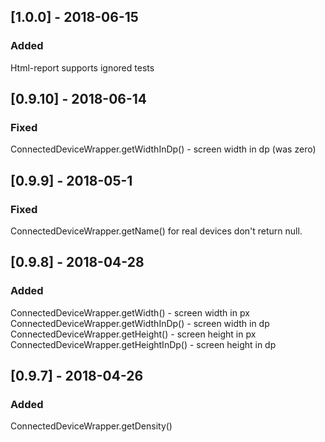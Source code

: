 ## [1.0.0] - 2018-06-15
### Added
Html-report supports ignored tests

## [0.9.10] - 2018-06-14
### Fixed
ConnectedDeviceWrapper.getWidthInDp() - screen width in dp (was zero)

## [0.9.9] - 2018-05-1
### Fixed
ConnectedDeviceWrapper.getName() for real devices don't return null.


## [0.9.8] - 2018-04-28

### Added
ConnectedDeviceWrapper.getWidth() - screen width in px
ConnectedDeviceWrapper.getWidthInDp() - screen width in dp
ConnectedDeviceWrapper.getHeight() - screen height in px
ConnectedDeviceWrapper.getHeightInDp() - screen height in dp


## [0.9.7] - 2018-04-26

### Added
ConnectedDeviceWrapper.getDensity()
